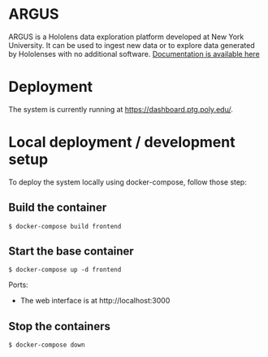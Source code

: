 # ARGUS

ARGUS is a Hololens data exploration platform developed at New York University. It can be used to ingest new data or to explore data generated by Hololenses with no additional software.
[Documentation is available here](https://argus-doc.readthedocs.io/en/latest/) 

Deployment
==========

The system is currently running at https://dashboard.ptg.poly.edu/. 



Local deployment / development setup
====================================

To deploy the system locally using docker-compose, follow those step:

Build the container
--------------------

```
$ docker-compose build frontend
```

Start the base container
-------------------------

```
$ docker-compose up -d frontend
```

Ports:
* The web interface is at http://localhost:3000

Stop the containers
--------------------

```
$ docker-compose down
```
